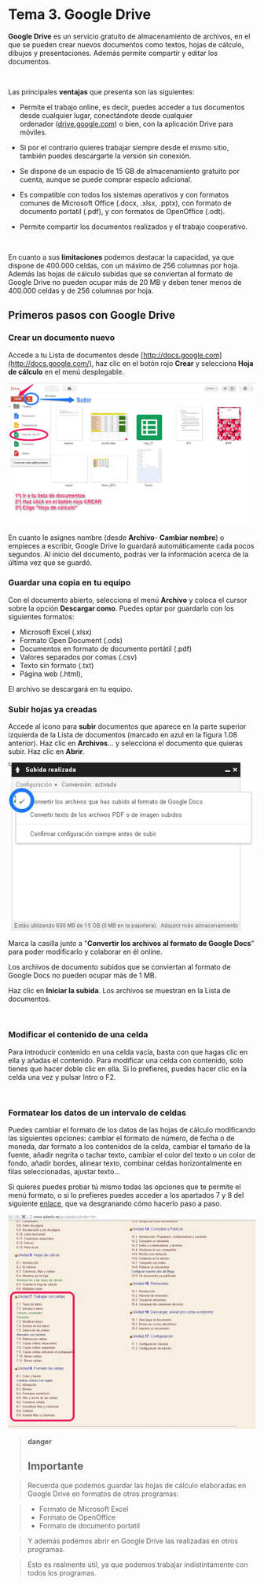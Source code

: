 
# Tema 3. Google Drive

**Google Drive** es un servicio gratuito de almacenamiento de archivos, en el que se pueden crear nuevos documentos como textos, hojas de cálculo, dibujos y presentaciones. Además permite compartir y editar los documentos.

 

Las principales **ventajas** que presenta son las siguientes:

- Permite el trabajo online, es decir, puedes acceder a tus documentos desde cualquier lugar, conectándote desde cualquier ordenador ([drive.google.com](http://www.google.com/drive/about.html?usp=ad_search&amp;gclid=CNez5uWr_bsCFc3KtAodviUAFQ)) o bien, con la aplicación Drive para móviles.

- Si por el contrario quieres trabajar siempre desde el mismo sitio, también puedes descargarte la versión sin conexión.

- Se dispone de un espacio de 15 GB de almacenamiento gratuito por cuenta, aunque se puede comprar espacio adicional.

- Es compatible con todos los sistemas operativos y con formatos comunes de Microsoft Office (.docx, .xlsx, .pptx), con formato de documento portatil (.pdf), y con formatos de OpenOffice (.odt).

- Permite compartir los documentos realizados y el trabajo cooperativo.

 

En cuanto a sus **limitaciones** podemos destacar la capacidad, ya que dispone de 400.000 celdas, con un máximo de 256 columnas por hoja. Además las hojas de cálculo subidas que se conviertan al formato de Google Drive no pueden ocupar más de 20 MB y deben tener menos de 400.000 celdas y de 256 columnas por hoja.

## Primeros pasos con Google Drive

### Crear un documento nuevo

Accede a tu Lista de documentos desde [http://docs.google.com](http://docs.google.com/), haz clic en el botón rojo **Crear** y selecciona **Hoja de cálculo** en el menú desplegable.

![Figura 1 08 Captura de pantalla propia. Crear un documento nuevo con Drive](img/Figura_13.jpg)

En cuanto le asignes nombre (desde **Archivo**- **Cambiar nombre**) o empieces a escribir, Google Drive lo guardará automáticamente cada pocos segundos. Al inicio del documento, podrás ver la información acerca de la última vez que se guardó. 

### Guardar una copia en tu equipo

Con el documento abierto, selecciona el menú **Archivo** y coloca el cursor sobre la opción **Descargar como**. Puedes optar por guardarlo con los siguientes formatos:

- Microsoft Excel (.xlsx)
- Formato Open Document (.ods)
- Documentos en formato de documento portátil (.pdf)
- Valores separados por comas (.csv)
- Texto sin formato (.txt)
- Página web (.html), 

El archivo se descargará en tu equipo.

### Subir hojas ya creadas

Accede al icono para **subir** documentos que aparece en la parte superior izquierda de la Lista de documentos (marcado en azul en la figura 1.08 anterior). Haz clic en **Archivos**... y selecciona el documento que quieras subir. Haz clic en **Abrir**. 

![Figura 1 09 Captura de pantalla propia Subir archivos a Drive](img/Figura_14.jpg)

Marca la casilla junto a "**Convertir los archivos al formato de Google Docs**" para poder modificarlo y colaborar en él online.

Los archivos de documento subidos que se conviertan al formato de Google Docs no pueden ocupar más de 1 MB.

Haz clic en **Iniciar la subida**. Los archivos se muestran en la Lista de documentos.

 

### Modificar el contenido de una celda

Para introducir contenido en una celda vacía, basta con que hagas clic en ella y añadas el contenido. Para modificar una celda con contenido, solo tienes que hacer doble clic en ella. Si lo prefieres, puedes hacer clic en la celda una vez y pulsar Intro o F2.

 

### Formatear los datos de un intervalo de celdas

Puedes cambiar el formato de los datos de las hojas de cálculo modificando las siguientes opciones: cambiar el formato de número, de fecha o de moneda, dar formato a los contenidos de la celda, cambiar el tamaño de la fuente, añadir negrita o tachar texto, cambiar el color del texto o un color de fondo, añadir bordes, alinear texto, combinar celdas horizontalmente en filas seleccionadas, ajustar texto...

Si quieres puedes probar tú mismo todas las opciones que te permite el menú formato, o si lo prefieres puedes acceder a los apartados 7 y 8 del siguiente [enlace ](http://www.aulaclic.es/googledocs/index.htm) que va desgranando cómo hacerlo paso a paso.

![Figura 1 10 Captura de pantalla propia. Tutorial sobre Google Drive](img/Figura_15.jpg)

> **danger**
>## Importante

>Recuerda que podemos guardar las hojas de cálculo elaboradas en Google Drive en formatos de otros programas:

>- Formato de Microsoft Excel
>- Formato de OpenOffice
>- Formato de documento portatil

>Y además podemos abrir en Google Drive las realizadas en otros programas.

>Esto es realmente útil, ya que podemos trabajar indistintamente con todos los programas.



